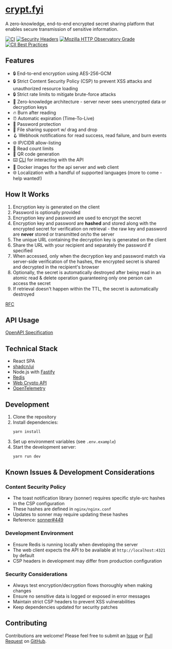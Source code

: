 # [crypt.fyi](https://crypt.fyi)

A zero-knowledge, end-to-end encrypted secret sharing platform that enables secure transmission of sensitive information.

[![CI](https://github.com/osbytes/crypt.fyi/actions/workflows/ci.yml/badge.svg)](https://github.com/osbytes/crypt.fyi/actions/workflows/ci.yml)
[![Security Headers](https://img.shields.io/badge/Security%20Headers-A-brightgreen)](https://securityheaders.com/?q=https://www.crypt.fyi&followRedirects=on)
[![Mozilla HTTP Observatory Grade](https://img.shields.io/mozilla-observatory/grade-score/crypt.fyi)](https://developer.mozilla.org/en-US/observatory/analyze?host=crypt.fyi)
[![CII Best Practices](https://bestpractices.coreinfrastructure.org/projects/9850/badge)](https://bestpractices.coreinfrastructure.org/projects/9850)

## Features

- 🔒 End-to-end encryption using AES-256-GCM
- 🔒 Strict Content Security Policy (CSP) to prevent XSS attacks and unauthorized resource loading
- 🔒 Strict rate limits to mitigate brute-force attacks
- 🤫 Zero-knowledge architecture - server never sees unencrypted data or decryption keys
- 🔥 Burn after reading
- ⏰ Automatic expiration (Time-To-Live)
- 🔑 Password protection
- 📁 File sharing support w/ drag and drop
- 🪝 Webhook notifications for read success, read failure, and burn events
- 🌐 IP/CIDR allow-listing
- 🔢 Read count limits
- 📱 QR code generation
- ⌨️ [CLI](https://www.npmjs.com/package/@crypt.fyi/cli) for interacting with the API
- 🐳 Docker images for the api server and web client
- 🌐 Localization with a handful of supported languages (more to come - help wanted!)

## How It Works

1. Encryption key is generated on the client
1. Password is optionally provided
1. Encryption key and password are used to encrypt the secret
1. Encryption key and password are **hashed** and stored along with the encrypted secret for verification on retrieval - the raw key and password are **never** stored or transmitted on/to the server
1. The unique URL containing the decryption key is generated on the client
1. Share the URL with your recipient and separately the password if specified
1. When accessed, only when the decryption key and password match via server-side verification of the hashes, the encrypted secret is shared and decrypted in the recipient's browser
1. Optionally, the secret is automatically destroyed after being read in an atomic read & delete operation guaranteeing only one person can access the secret
1. If retrieval doesn't happen within the TTL, the secret is automatically destroyed

[RFC](./SPECIFICATION.md)

## API Usage

[OpenAPI Specification](https://api.crypt.fyi/docs)

## Technical Stack

- React SPA
- [shadcn/ui](https://ui.shadcn.com/docs)
- Node.js with [Fastify](https://fastify.dev/)
- [Redis](https://redis.io/)
- [Web Crypto API](https://developer.mozilla.org/en-US/docs/Web/API/Web_Crypto_API)
- [OpenTelemetry](https://opentelemetry.io/)

## Development

1. Clone the repository
2. Install dependencies:
   ```bash
   yarn install
   ```
3. Set up environment variables (see `.env.example`)
4. Start the development server:
   ```bash
   yarn run dev
   ```

## Known Issues & Development Considerations

### Content Security Policy

- The toast notification library (sonner) requires specific style-src hashes in the CSP configuration
- These hashes are defined in `nginx/nginx.conf`
- Updates to sonner may require updating these hashes
- Reference: [sonner#449](https://github.com/emilkowalski/sonner/issues/449)

### Development Environment

- Ensure Redis is running locally when developing the server
- The web client expects the API to be available at `http://localhost:4321` by default
- CSP headers in development may differ from production configuration

### Security Considerations

- Always test encryption/decryption flows thoroughly when making changes
- Ensure no sensitive data is logged or exposed in error messages
- Maintain strict CSP headers to prevent XSS vulnerabilities
- Keep dependencies updated for security patches

## Contributing

Contributions are welcome! Please feel free to submit an [Issue](https://github.com/osbytes/crypt.fyi/issues) or [Pull Request](https://github.com/osbytes/crypt.fyi/pulls) on [GitHub](https://github.com/osbytes/crypt.fyi).
